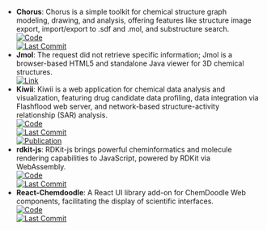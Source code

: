 - **Chorus**: Chorus is a simple toolkit for chemical structure graph modeling, drawing, and analysis, offering features like structure image export, import/export to .sdf and .mol, and substructure search.  
	[![Code](https://img.shields.io/github/stars/mojaie/chorus?style=for-the-badge&logo=github)](https://github.com/mojaie/chorus)  
	[![Last Commit](https://img.shields.io/github/last-commit/mojaie/chorus?style=for-the-badge&logo=github)](https://github.com/mojaie/chorus)  
- **Jmol**: The request did not retrieve specific information; Jmol is a browser-based HTML5 and standalone Java viewer for 3D chemical structures.  
	[![Link](https://img.shields.io/badge/Link-online-brightgreen?style=for-the-badge&logo=cachet&logoColor=65FF8F)](http://jmol.sourceforge.net/)  
- **Kiwii**: Kiwii is a web application for chemical data analysis and visualization, featuring drug candidate data profiling, data integration via Flashflood web server, and network-based structure-activity relationship (SAR) analysis.  
	[![Code](https://img.shields.io/github/stars/mojaie/kiwiii?style=for-the-badge&logo=github)](https://github.com/mojaie/kiwiii?tab=readme-ov-file)  
	[![Last Commit](https://img.shields.io/github/last-commit/mojaie/kiwiii?style=for-the-badge&logo=github)](https://github.com/mojaie/kiwiii?tab=readme-ov-file)  
	[![Publication](https://img.shields.io/badge/Publication-Citations:58-blue?style=for-the-badge&logo=bookstack)](https://doi.org/10.1007/s10822-014-9760-0)  
- **rdkit-js**: RDKit-js brings powerful cheminformatics and molecule rendering capabilities to JavaScript, powered by RDKit via WebAssembly.  
	[![Code](https://img.shields.io/github/stars/rdkit/rdkit-js?style=for-the-badge&logo=github)](https://github.com/rdkit/rdkit-js)  
	[![Last Commit](https://img.shields.io/github/last-commit/rdkit/rdkit-js?style=for-the-badge&logo=github)](https://github.com/rdkit/rdkit-js)  
- **React-Chemdoodle**: A React UI library add-on for ChemDoodle Web components, facilitating the display of scientific interfaces.  
	[![Code](https://img.shields.io/github/stars/melaniebrgr/react-chemdoodleweb?style=for-the-badge&logo=github)](https://github.com/melaniebrgr/react-chemdoodleweb)  
	[![Last Commit](https://img.shields.io/github/last-commit/melaniebrgr/react-chemdoodleweb?style=for-the-badge&logo=github)](https://github.com/melaniebrgr/react-chemdoodleweb)  
